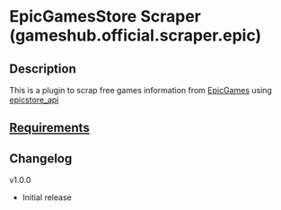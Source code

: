 # EpicGamesStore Scraper (gameshub.official.scraper.epic)

## Description
This is a plugin to scrap free games information from [EpicGames](https://store.epicgames.com/) using [epicstore_api](https://github.com/SD4RK/epicstore_api)

## [Requirements](requirements.txt)

## Changelog
v1.0.0
- Initial release
